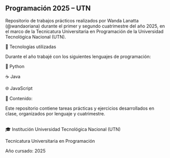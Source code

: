 ## Programación 2025 – UTN

Repositorio de trabajos prácticos realizados por Wanda Lanatta (@wandaoriana) durante el primer y segundo cuatrimestre del año 2025, en el marco de la Tecnicatura Universitaria en Programación de la Universidad Tecnológica Nacional (UTN).

🧠 Tecnologías utilizadas

Durante el año trabajé con los siguientes lenguajes de programación:

🐍 Python

☕ Java

🌐 JavaScript

📂 Contenido:

Este repositorio contiene tareas prácticas y ejercicios desarrollados en clase, organizados por lenguaje y cuatrimestre. 
 
<p align="center">
  <img src="https://github.com/user-attachments/assets/2a8a649e-7346-49c0-b835-c4d0901eccd9" width="3O0px" />
</p>

🎓 Institución
Universidad Tecnológica Nacional (UTN)

Tecnicatura Universitaria en Programación

Año cursado: 2025
